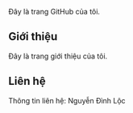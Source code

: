 Đây là trang GitHub của tôi.
## Giới thiệu
Đây là trang giới thiệu của tôi.

## Liên hệ
Thông tin liên hệ: Nguyễn Đình Lộc
